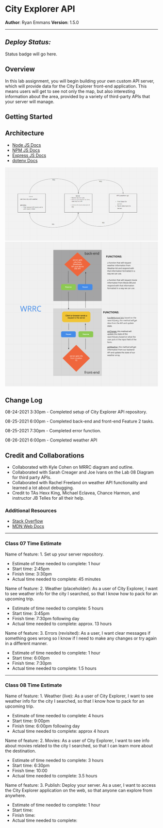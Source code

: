 # City Explorer API

**Author**: Ryan Emmans
**Version**: 1.5.0
<!-- (increment the patch/fix version number if you make more commits past your first submission) -->

- - -

## ***Deploy Status:***

Status badge will go here.

## Overview
<!-- Provide a high level overview of what this application is and why you are building it, beyond the fact that it's an assignment for this class. (i.e. What's your problem domain?) -->

In this lab assignment, you will begin building your own custom API server, which will provide data for the City Explorer front-end application. This means users will get to see not only the map, but also interesting information about the area, provided by a variety of third-party APIs that your server will manage.

## Getting Started
<!-- What are the steps that a user must take in order to build this app on their own machine and get it running? -->

## Architecture
<!-- Provide a detailed description of the application design. What technologies (languages, libraries, etc) you're using, and any other relevant design information. -->
- [Node JS Docs](https://nodejs.org/en/)
- [NPM JS Docs](https://docs.npmjs.com/)
- [Express JS Docs](http://expressjs.com/en/4x/api.html)
- [dotenv Docs](https://www.npmjs.com/package/dotenv/)

![Lab 07 Diagram](./img/lab-07-diagram.png)
![Lab 08 Diagram](./img/lab-08-diagram.png)


## Change Log
<!-- Use this area to document the interactive changes made to your application as each feature is successfully implemented. Use time stamps. Here's an example:

01-01-2001 4:59pm - Application now has a fully-functional express server, with a GET route for the location resource. -->

08-24-2021 3:30pm - Completed setup of City Explorer API repository.

08-25-2021 6:00pm - Completed back-end and front-end Feature 2 tasks.

08-25-2021 7:30pm - Completed error function.

08-26-2021 6:00pm - Completed weather API

## Credit and Collaborations
<!-- Give credit (and a link) to other people or resources that helped you build this application. -->

- Collaborated with Kyle Cohen on MRRC diagram and outline.
- Collaborated with Sarah Creager and Joe Ivans on the Lab 08 Diagram for third party APIs.
- Collaborated with Rachel Freeland on weather API functionality and learned a lot about debugging.
- Credit to TAs Hexx King, Michael Eclavea, Chance Harmon, and instructor JB Telles for all their help.


### Additional Resources

- [Stack Overflow](https://stackoverflow.com/)
- [MDN Web Docs](https://developer.mozilla.org/en-US/)

- - -

### Class 07 Time Estimate

Name of feature: 1. Set up your server repository.

- Estimate of time needed to complete: 1 hour
- Start time: 2:45pm
- Finish time: 3:30pm
- Actual time needed to complete: 45 minutes

Name of feature: 2. Weather (placeholder): As a user of City Explorer, I want to see weather info for the city I searched, so that I know how to pack for an upcoming trip.

- Estimate of time needed to complete: 5 hours
- Start time: 3:45pm
- Finish time: 7:30pm following day
- Actual time needed to complete: approx. 13 hours

Name of feature: 3. Errors (revisited): As a user, I want clear messages if something goes wrong so I know if I need to make any changes or try again in a different manner.

- Estimate of time needed to complete: 1 hour
- Start time: 6:00pm
- Finish time: 7:30pm
- Actual time needed to complete: 1.5 hours

- - -

### Class 08 Time Estimate

Name of feature: 1. Weather (live): As a user of City Explorer, I want to see weather info for the city I searched, so that I know how to pack for an upcoming trip.

- Estimate of time needed to complete: 4 hours
- Start time: 9:00pm
- Finish time: 6:00pm following day
- Actual time needed to complete: approx 4 hours

Name of feature: 2. Movies: As a user of City Explorer, I want to see info about movies related to the city I searched, so that I can learn more about the destination.

- Estimate of time needed to complete: 3 hours
- Start time: 6:30pm
- Finish time: 10:00
- Actual time needed to complete: 3.5 hours

Name of feature: 3. Publish: Deploy your server. As a user, I want to access the City Explorer application on the web, so that anyone can explore from anywhere.

- Estimate of time needed to complete: 1 hour
- Start time: 
- Finish time: 
- Actual time needed to complete: 
